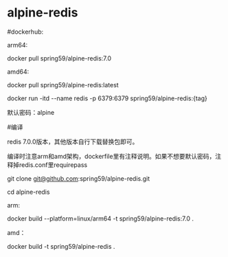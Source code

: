 # alpine-redis

#dockerhub:

arm64: 

docker pull spring59/alpine-redis:7.0

amd64: 

docker pull spring59/alpine-redis:latest

docker run -itd --name redis -p 6379:6379 spring59/alpine-redis:{tag}

默认密码：alpine

#编译

redis 7.0.0版本，其他版本自行下载替换包即可。

编译时注意arm和amd架构，dockerfile里有注释说明。如果不想要默认密码，注释掉redis.conf里requirepass

git clone git@github.com:spring59/alpine-redis.git
 
cd alpine-redis

arm:

docker build --platform=linux/arm64 -t spring59/alpine-redis:7.0 .

amd：

docker build -t spring59/alpine-redis .
